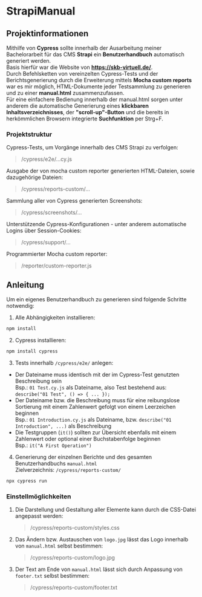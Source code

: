 # StrapiManual

## Projektinformationen

Mithilfe von **Cypress** sollte innerhalb der Ausarbeitung meiner Bachelorarbeit für das CMS **Strapi** ein **Benutzerhandbuch** automatisch generiert werden.  
Basis hierfür war die Website von **https://skb-virtuell.de/**.  
Durch Befehlsketten von vereinzelten Cypress-Tests und der Berichtsgenerierung durch die Erweiterung mittels **Mocha custom reports** war es mir möglich, HTML-Dokumente jeder Testsammlung zu generieren und zu einer **manual.html** zusammenzufassen.  
Für eine einfachere Bedienung innerhalb der manual.html sorgen unter anderem die automatische Generierung eines **klickbaren Inhaltsverzeichnisses**, der **"scroll-up"-Button** und die bereits in herkömmlichen Browsern integrierte **Suchfunktion** per Strg+F.

### Projektstruktur

Cypress-Tests, um Vorgänge innerhalb des CMS Strapi zu verfolgen:

> /cypress/e2e/...cy.js

Ausgabe der von mocha custom reporter generierten HTML-Dateien, sowie dazugehörige Dateien:

> /cypress/reports-custom/...

Sammlung aller von Cypress generierten Screenshots:

> /cypress/screenshots/...

Unterstützende Cypress-Konfigurationen - unter anderem automatische Logins über Session-Cookies:

> /cypress/support/...

Programmierter Mocha custom reporter:

> /reporter/custom-reporter.js

## Anleitung

Um ein eigenes Benutzerhandbuch zu generieren sind folgende Schritte notwendig:

1. Alle Abhängigkeiten installieren:

```bash
npm install
```

2. Cypress installieren:

```bash
npm install cypress
```

3. Tests innerhalb `/cypress/e2e/` anlegen:

- Der Dateiname muss identisch mit der im Cypress-Test genutzten Beschreibung sein  
  Bsp.: `01 Test.cy.js` als Dateiname, also Test bestehend aus: `describe("01 Test", () => { ... });`
- Der Dateiname bzw. die Beschreibung muss für eine reibungslose Sortierung mit einem Zahlenwert gefolgt von einem Leerzeichen beginnen  
  Bsp.: `01 Introduction.cy.js` als Dateiname, bzw. `describe("01 Introduction", ...)` als Beschreibung
- Die Testgruppen (`it()`) sollten zur Übersicht ebenfalls mit einem Zahlenwert oder optional einer Buchstabenfolge beginnen  
  Bsp.: `it("A First Operation")`

4. Generierung der einzelnen Berichte und des gesamten Benutzerhandbuchs `manual.html`  
   Zielverzeichnis: `/cypress/reports-custom/`

```bash
npx cypress run
```

### Einstellmöglichkeiten

1. Die Darstellung und Gestaltung aller Elemente kann durch die CSS-Datei angepasst werden:

   > /cypress/reports-custom/styles.css

2. Das Ändern bzw. Austauschen von `logo.jpg` lässt das Logo innerhalb von `manual.html` selbst bestimmen:

   > /cypress/reports-custom/logo.jpg

3. Der Text am Ende von `manual.html` lässt sich durch Anpassung von `footer.txt` selbst bestimmen:
   > /cypress/reports-custom/footer.txt
